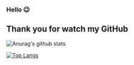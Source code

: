 ### Hello 😉
## Thank you for watch my GitHub

![Anurag's github stats](https://github-readme-stats.vercel.app/api?username=HoeLog&hide=contribs,prs&show_icons=true&theme=highcontrast)

[![Top Langs](https://github-readme-stats.vercel.app/api/top-langs/?username=HoeLog&layout=compact)](https://github.com/anuraghazra/github-readme-stats)

<!--
**Hoelog/HoeLog** is a ✨ _special_ ✨ repository because its `README.md` (this file) appears on your GitHub profile.

- 🔭 I’m currently working on ...
- 🌱 I’m currently learning ...
- 👯 I’m looking to collaborate on ...
- 🤔 I’m looking for help with ...
- 💬 Ask me about ...
- 📫 How to reach me: ...
- 😄 Pronouns: ...
- ⚡ Fun fact: ...
-->
